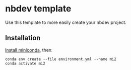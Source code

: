 # nbdev template

Use this template to more easily create your nbdev project.

## Installation

[Install miniconda](https://docs.conda.io/projects/conda/en/latest/user-guide/install/),
then:

```
conda env create --file environment.yml --name mi2
conda activate mi2
```

